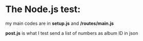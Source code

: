 # The Node.js test:

my main codes are in **setup.js** and **/routes/main.js**

**post.js** is what I test send a list of numbers as album ID in json 




